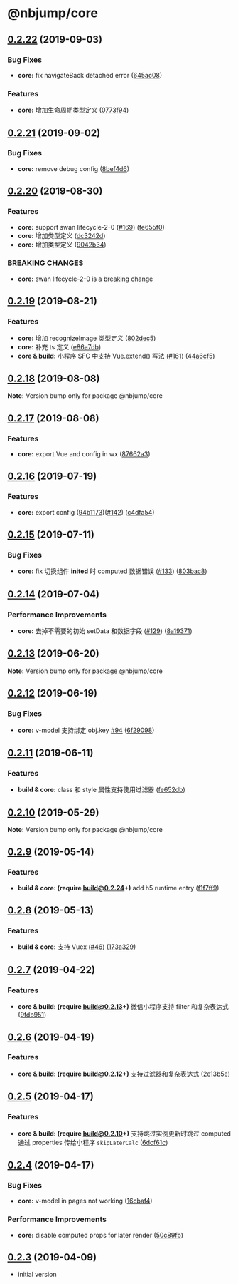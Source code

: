 # @nbjump/core

## [0.2.22](https://github.com/MengFangui/Nbjump/compare/@nbjump/core@0.2.21...@nbjump/core@0.2.22) (2019-09-03)


### Bug Fixes

* **core:** fix navigateBack detached error ([645ac08](https://github.com/MengFangui/Nbjump/commit/645ac08))


### Features

* **core:** 增加生命周期类型定义 ([0773f94](https://github.com/MengFangui/Nbjump/commit/0773f94))





## [0.2.21](https://github.com/MengFangui/Nbjump/compare/@nbjump/core@0.2.20...@nbjump/core@0.2.21) (2019-09-02)


### Bug Fixes

* **core:** remove debug config ([8bef4d6](https://github.com/MengFangui/Nbjump/commit/8bef4d6))





## [0.2.20](https://github.com/MengFangui/Nbjump/compare/@nbjump/core@0.2.19...@nbjump/core@0.2.20) (2019-08-30)


### Features

* **core:** support swan lifecycle-2-0 ([#169](https://github.com/MengFangui/Nbjump/issues/169)) ([fe655f0](https://github.com/MengFangui/Nbjump/commit/fe655f0))
* **core:** 增加类型定义 ([dc3242d](https://github.com/MengFangui/Nbjump/commit/dc3242d))
* **core:** 增加类型定义 ([9042b34](https://github.com/MengFangui/Nbjump/commit/9042b34))


### BREAKING CHANGES

* **core:** swan lifecycle-2-0 is a breaking change





## [0.2.19](https://github.com/MengFangui/Nbjump/compare/@nbjump/core@0.2.18...@nbjump/core@0.2.19) (2019-08-21)


### Features

* **core:** 增加 recognizeImage 类型定义 ([802dec5](https://github.com/MengFangui/Nbjump/commit/802dec5))
* **core:** 补充 ts 定义 ([e86a7db](https://github.com/MengFangui/Nbjump/commit/e86a7db))
* **core & build:** 小程序 SFC 中支持 Vue.extend() 写法 ([#161](https://github.com/MengFangui/Nbjump/issues/161)) ([44a6cf5](https://github.com/MengFangui/Nbjump/commit/44a6cf5))





## [0.2.18](https://github.com/MengFangui/Nbjump/compare/@nbjump/core@0.2.17...@nbjump/core@0.2.18) (2019-08-08)

**Note:** Version bump only for package @nbjump/core





## [0.2.17](https://github.com/MengFangui/Nbjump/compare/@nbjump/core@0.2.16...@nbjump/core@0.2.17) (2019-08-08)


### Features

* **core:** export Vue and config in wx ([87662a3](https://github.com/MengFangui/Nbjump/commit/87662a3))



## [0.2.16](https://github.com/MengFangui/Nbjump/compare/@nbjump/core@0.2.15...@nbjump/core@0.2.16) (2019-07-19)


### Features

* **core:** export config ([94b1173](https://github.com/MengFangui/Nbjump/commit/94b1173))([#142](https://github.com/MengFangui/Nbjump/issues/142)) ([c4dfa54](https://github.com/MengFangui/Nbjump/commit/c4dfa54))


## [0.2.15](https://github.com/MengFangui/Nbjump/compare/@nbjump/core@0.2.14...@nbjump/core@0.2.15) (2019-07-11)


### Bug Fixes

* **core:** fix 切换组件 __inited__ 时 computed 数据错误 ([#133](https://github.com/MengFangui/Nbjump/issues/133)) ([803bac8](https://github.com/MengFangui/Nbjump/commit/803bac8))



## [0.2.14](https://github.com/MengFangui/Nbjump/compare/@nbjump/core@0.2.13...@nbjump/core@0.2.14) (2019-07-04)


### Performance Improvements

* **core:** 去掉不需要的初始 setData 和数据字段 ([#129](https://github.com/MengFangui/Nbjump/issues/129)) ([8a19371](https://github.com/MengFangui/Nbjump/commit/8a19371))


## [0.2.13](https://github.com/MengFangui/Nbjump/compare/@nbjump/core@0.2.12...@nbjump/core@0.2.13) (2019-06-20)

**Note:** Version bump only for package @nbjump/core


## [0.2.12](https://github.com/MengFangui/Nbjump/compare/@nbjump/core@0.2.11...@nbjump/core@0.2.12) (2019-06-19)

### Bug Fixes

* **core:** v-model 支持绑定 obj.key [#94](https://github.com/MengFangui/Nbjump/issues/94) ([6f29098](https://github.com/MengFangui/Nbjump/commit/6f29098))


## [0.2.11](https://github.com/MengFangui/Nbjump/compare/@nbjump/core@0.2.10...@nbjump/core@0.2.11) (2019-06-11)

### Features

* **build & core:** class 和 style 属性支持使用过滤器 ([fe652db](https://github.com/MengFangui/Nbjump/commit/fe652db))


## [0.2.10](https://github.com/MengFangui/Nbjump/compare/@nbjump/core@0.2.9...@nbjump/core@0.2.10) (2019-05-29)

**Note:** Version bump only for package @nbjump/core


## [0.2.9](https://github.com/MengFangui/Nbjump/compare/@nbjump/core@0.2.8...@nbjump/core@0.2.9) (2019-05-14)


### Features

* **build & core: (require build@0.2.24+)** add h5 runtime entry ([f1f7ff9](https://github.com/MengFangui/Nbjump/commit/f1f7ff9))


## [0.2.8](https://github.com/MengFangui/Nbjump/compare/@nbjump/core@0.2.7...@nbjump/core@0.2.8) (2019-05-13)

### Features

* **build & core:** 支持 Vuex ([#46](https://github.com/MengFangui/Nbjump/issues/46)) ([173a329](https://github.com/MengFangui/Nbjump/commit/173a329))


## [0.2.7](https://github.com/MengFangui/Nbjump/compare/@nbjump/core@0.2.6...@nbjump/core@0.2.7) (2019-04-22)


### Features

* **core & build: (require build@0.2.13+)** 微信小程序支持 filter 和复杂表达式 ([9fdb951](https://github.com/MengFangui/Nbjump/commit/9fdb951))



## [0.2.6](https://github.com/MengFangui/Nbjump/compare/@nbjump/core@0.2.5...@nbjump/core@0.2.6) (2019-04-19)


### Features

* **core & build: (require build@0.2.12+)** 支持过滤器和复杂表达式  ([2e13b5e](https://github.com/MengFangui/Nbjump/commit/2e13b5e))



## [0.2.5](https://github.com/MengFangui/Nbjump/compare/@nbjump/core@0.2.4...@nbjump/core@0.2.5) (2019-04-17)


### Features

* **core & build: (require build@0.2.10+)** 支持跳过实例更新时跳过 computed 通过 properties 传给小程序 `skipLaterCalc` ([6dcf61c](https://github.com/MengFangui/Nbjump/commit/6dcf61c))



## [0.2.4](https://github.com/MengFangui/Nbjump/compare/@nbjump/core@0.2.3...@nbjump/core@0.2.4) (2019-04-17)


### Bug Fixes

* **core:** v-model in pages not working ([16cbaf4](https://github.com/MengFangui/Nbjump/commit/16cbaf4))


### Performance Improvements

* **core:** disable computed props for later render ([50c89fb](https://github.com/MengFangui/Nbjump/commit/50c89fb))


## [0.2.3](https://github.com/MengFangui/Nbjump/compare/@nbjump/core@0.2.3...@nbjump/core@0.2.3) (2019-04-09)

- initial version

